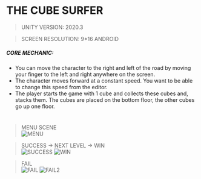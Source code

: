 # THE CUBE SURFER
>UNITY VERSION: 2020.3

>SCREEN RESOLUTION: 9*16 ANDROID
##### CORE MECHANIC: 

- You can move the character to the right and left of the road by moving your finger to the left and right anywhere on the screen.
- The character moves forward at a constant speed. You want to be able to change this speed from the editor.
- The player starts the game with 1 cube and collects these cubes and, stacks them. The cubes are placed on the bottom floor, the other cubes go up one floor.
# 
>MENU SCENE                                                                                                                                                               
![MENU](https://user-images.githubusercontent.com/72701330/203378577-48802d9d-24bb-43fb-8c07-001a17f55ff5.gif)

>SUCCESS -> NEXT LEVEL -> WIN                                                                                                                                             
![SUCCESS](https://user-images.githubusercontent.com/72701330/203390091-0d2f7d50-abb2-4ce7-8777-424c0ba5f926.gif) 
![WIN](https://user-images.githubusercontent.com/72701330/203390172-1e3368dd-d2c9-439a-baa5-77893fdfb7d5.gif)


>FAIL                                                                                                                                                                     
![FAIL](https://user-images.githubusercontent.com/72701330/203380935-aafea271-81ad-40e8-852d-0cfa5f452f77.gif) 
![FAIL2](https://user-images.githubusercontent.com/72701330/203387664-66a8cff5-2c48-4fec-89bf-92111d929c01.gif)

